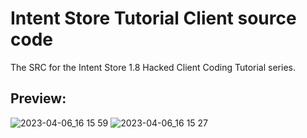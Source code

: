 # Intent Store Tutorial Client source code
The SRC for the Intent Store 1.8 Hacked Client Coding Tutorial series.

## Preview:
![2023-04-06_16 15 59](https://user-images.githubusercontent.com/127635278/230485140-52c3996e-7100-4f49-b204-7fad7dd94c60.png)
![2023-04-06_16 15 27](https://user-images.githubusercontent.com/127635278/230485169-0aff252c-c1f5-4321-ad7a-d3c7ad99f8f1.png)
